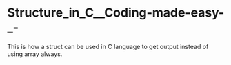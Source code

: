# Structure_in_C__Coding-made-easy-_-
This is how a struct can be used in C language to get output instead of using array always.
